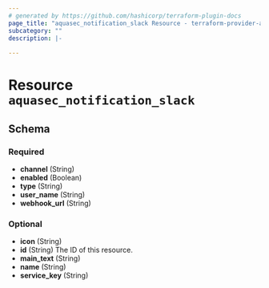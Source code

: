```yaml
---
# generated by https://github.com/hashicorp/terraform-plugin-docs
page_title: "aquasec_notification_slack Resource - terraform-provider-aquasec"
subcategory: ""
description: |-
  
---
```


# Resource `aquasec_notification_slack`





<!-- schema generated by tfplugindocs -->
## Schema

### Required

- **channel** (String)
- **enabled** (Boolean)
- **type** (String)
- **user_name** (String)
- **webhook_url** (String)

### Optional

- **icon** (String)
- **id** (String) The ID of this resource.
- **main_text** (String)
- **name** (String)
- **service_key** (String)


